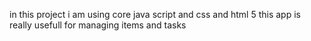 in this project i am using core java script and css and html 5 
this app is really usefull for managing items and tasks